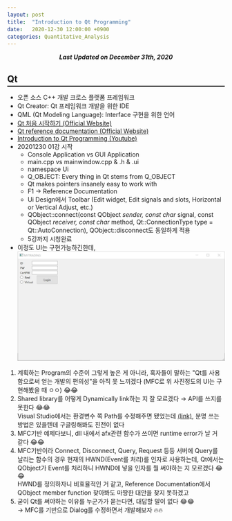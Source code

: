 ```yaml
---
layout: post
title:  "Introduction to Qt Programming"
date:   2020-12-30 12:00:00 +0900
categories: Quantitative_Analysis
---
```


<div style="text-align: center"><i><b>Last Updated on December 31th, 2020</b></i></div>

## Qt
<hr style="height: 2px; border:none; margin-top: -1em; margin-bottom:0.5em; padding: 0; background:black">

* 오픈 소스 C++ 개발 크로스 플랫폼 프레임워크
* Qt Creator: Qt 프레임워크 개발을 위한 IDE
* QML (Qt Modeling Language): Interface 구현을 위한 언어
* [Qt 처음 시작하기 (Official Website)](https://doc.qt.io/qt-5/gettingstarted.html)
* [Qt reference documentation (Official Website)](https://doc.qt.io/qt-5/reference-overview.html)
* [Introduction to Qt Programming (Youtube)](https://www.youtube.com/watch?v=6KtOzh0StTc&list=PL2D1942A4688E9D63)
* 20201230 01강 시작   
    * Console Application vs GUI Application
    * main.cpp vs mainwindow.cpp & .h & .ui
    * namespace Ui
    * Q_OBJECT: Every thing in Qt stems from Q_OBJECT
    * Qt makes pointers insanely easy to work with
    * F1 &rarr; Reference Documentation
    * Ui Design에서 Toolbar (Edit widget, Edit signals and slots, Horizontal or Vertical Adjust, etc.)
    * QObject::connect(const QObject *sender, const char* signal, const QObject *receiver, const char* method, Qt::ConnectionType type = Qt::AutoConnection), QObject::disconnect도 동일하게 적용
    * 5강까지 시청완료
* 이정도 UI는 구현가능하긴한데,   
    <img src="/img/example_qt.JPG">   
1. 계획하는 Program의 수준이 그렇게 높은 게 아니라, 혹자들이 말하는 "Qt를 사용함으로써 얻는 개발의 편의성"을 아직 못 느끼겠다   (MFC로 위 사진정도의 UI는 구현해봤을 때 ㅇㅇ) &#128514;&#128514; 
2. Shared library를 어떻게 Dynamically link하는 지 잘 모르겠다 &rarr; API를 쓰지를 못한다 &#128514;&#128514;   
Visual Studio에서는 환경변수 쪽 Path를 수정해주면 됐었는데 [(link)](https://m.blog.naver.com/PostView.nhn?blogId=sharonichoya&logNo=220817543315&proxyReferer=https:%2F%2Fwww.google.com%2F), 분명 쓰는 방법은 있을텐데 구글링해봐도 진전이 없다   
3. MFC기반 예제다보니, dll 내에서 afx관련 함수가 쓰이면 runtime error가 날 거 같다 &#128514;&#128514;   
4. MFC기반이라 Connect, Disconnect, Query, Request 등등 서버에 Query를 날리는 함수의 경우 현재의 HWND(Event를 처리)를 인자로 사용하는데, Qt에서는 QObject가 Event를 처리하니 HWND에 넣을 인자를 뭘 써야하는 지 모르겠다 &#128514;&#128514;   
HWND를 정의하자니 비효율적인 거 같고, Reference Documentation에서 QObject member function 찾아봐도 마땅한 대안을 찾지 못하겠고   
5. 굳이 Qt를 써야하는 이유를 누군가가 묻는다면, 대답할 말이 없다 &#128514;&#128514;   
&rarr; MFC를 기반으로 Dialog를 수정하면서 개발해보자 &#128293;&#128293;